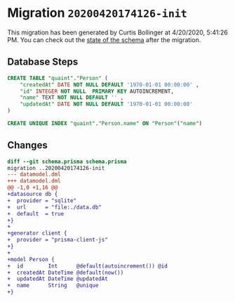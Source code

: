 # Migration `20200420174126-init`

This migration has been generated by Curtis Bollinger at 4/20/2020, 5:41:26 PM.
You can check out the [state of the schema](./schema.prisma) after the migration.

## Database Steps

```sql
CREATE TABLE "quaint"."Person" (
    "createdAt" DATE NOT NULL DEFAULT '1970-01-01 00:00:00' ,
    "id" INTEGER NOT NULL  PRIMARY KEY AUTOINCREMENT,
    "name" TEXT NOT NULL DEFAULT '' ,
    "updatedAt" DATE NOT NULL DEFAULT '1970-01-01 00:00:00' 
) 

CREATE UNIQUE INDEX "quaint"."Person.name" ON "Person"("name")
```

## Changes

```diff
diff --git schema.prisma schema.prisma
migration ..20200420174126-init
--- datamodel.dml
+++ datamodel.dml
@@ -1,0 +1,16 @@
+datasource db {
+  provider = "sqlite"
+  url      = "file:./data.db"
+  default  = true
+}
+
+generator client {
+  provider = "prisma-client-js"
+}
+
+model Person {
+  id        Int      @default(autoincrement()) @id
+  createdAt DateTime @default(now())
+  updatedAt DateTime @updatedAt
+  name      String   @unique
+}
```


